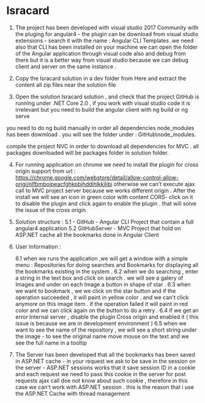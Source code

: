 # Isracard

1. The project has been developed with visual studio 2017 Community with the pluging for angular4 - the plugin can be download from visual studio extensions  - search it with the name : Angular CLI Templates .we need also that CLI has been installed on your machine 
we can open the folder of the Angular application through visual code also and debug from there but it is a better way from visual studio because we can debug client and server on the same instance .

2. Copy the Isracard solution in a dev folder from Here and extract the content all zip files near the solution file
3. Open the solution Isracard solution , and check that the project GitHub is running under .NET Core 2.0 , if you work with visual studio code it is irrelevant but you need to build the angular client with ng build or ng serve 

you need to do ng build manually in order all dependencies node_modules has been dowmload . you will see the folder under : 
GitHub\node_modules.

compile the project NVC in order to download all dependencies for MVC .  all packages downloaded will be packages folder in solution folder.

4. For running application on chrome we need to install the plugin for cross origin support from url : 
   https://chrome.google.com/webstore/detail/allow-control-allow-origi/nlfbmbojpeacfghkpbjhddihlkkiljbi
   otherwise we can't  execute  ajax call to MVC project server because we works different origin . 
   After the install we will see an icon in green color with content CORS- click on it to disable the plugin and click again to enable the plugin . that will solve the issue of the cross origin 

5. Solution structure : 
  5.1 -  GitHub - Angular CLI Project that contain a full angular4 application 
  5.2    GitHubServer -  MVC Project that hold on ASP.NET cache all the bookmarks done in Angular Client 
 
 6. User Information : 
 
    6.1 when we runs the application ,we will get a window with  a simple menu :  Repositories for doing searches and Bookmarks for displaying all the bookmarks existing in the system . 
    6.2 when we do searching , enter a string in the text box and click on search . we will see a galery of Images and under on each Image a button in shape of star .
    6.3 when we want to bookmark , we we click on the star button and if the operation succeeded , it will paint in yellow color . and we can't  click anymore on this image item . if the operation failed it will paint in red color and we can click again on the button to do a retry . 
    6.4 if we get an error Internal server , disable the plugin Cross origin and enabled it ( this issue is because we are in development environment ) 
    6.5 when we want to see the name of the repository , we will see a short string under the image - to see the original name move mouse on the text and we see the full name in a tooltip
    
  7. The Server has been developed that all the bookmarks has been saved in ASP.NET cache - in your request we ask to be save in the session on the server - ASP.NET sessions works that it save session ID in a cookie and each request we need to pass this cookie in the server for post requests 
  ajax call doe not know about such cookie , therefore in this case we can't work with ASP.NET session . this is the reason that i use the ASP.NET Cache with thread management 
  
  
